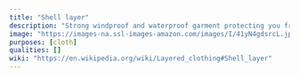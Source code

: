 ```yaml
---
title: "Shell layer"
description: "Strong windproof and waterproof garment protecting you from bad weather."
image: "https://images-na.ssl-images-amazon.com/images/I/41yN4gdsrcL.jpg"
purposes: [cloth]
qualities: []
wiki: "https://en.wikipedia.org/wiki/Layered_clothing#Shell_layer"
---
```

